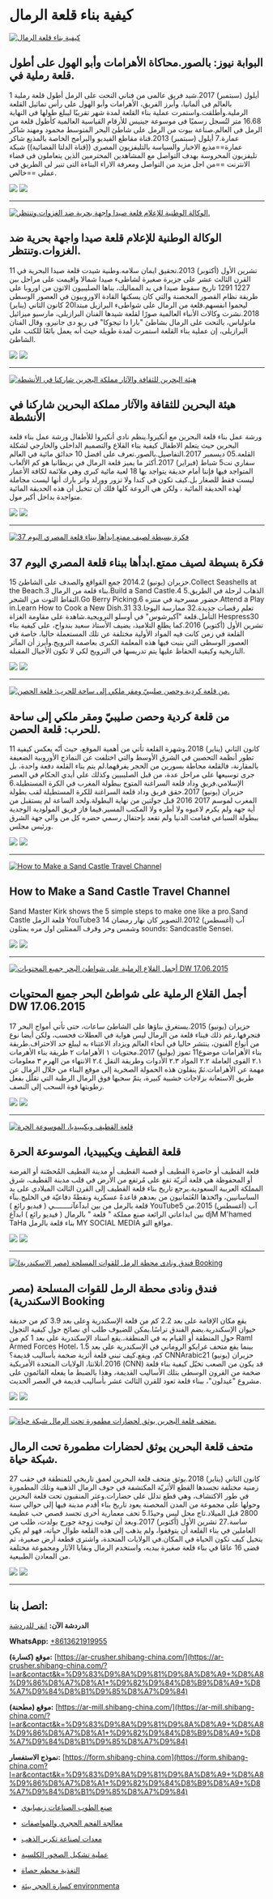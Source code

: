 # كيفية بناء قلعة الرمال

<a href="https://swt.shibang-china.com/?l=ar&img&k=%D9%83%D9%8A%D9%81%D9%8A%D8%A9+%D8%A8%D9%86%D8%A7%D8%A1+%D9%82%D9%84%D8%B9%D8%A9+%D8%A7%D9%84%D8%B1%D9%85%D8%A7%D9%84" target="_blank">![كيفية بناء قلعة الرمال](http://static.shibang-china.com/all-800x300/824.jpg)</a>

## البوابة نيوز: بالصور.محاكاة الأهرامات وأبو الهول على أطول قلعة رملية في.
1 أيلول (سبتمبر) 2017.شيد فريق عالمى من فناني النحت على الرمل أطول قلعة رملية بالعالم فى ألمانيا، وأبرز الفريق، الأهرامات وأبو الهول على رأس تماثيل القلعة الرملية.وأطلقت.واستمرت عملية بناء القلعة لمدة شهر تقريبًا ليبلغ طولها فى النهاية 16.68 متر لتُسجل رسميًا فى موسوعة جينيس للأرقام القياسية العالمية كأطول قلعة من الرمل فى العالم.صناعة بيوت من الرمل على شاطئ البحر المتوسط محمود ومهند شاكر عمارة.7 أيلول (سبتمبر) 2013.قناة مقاطع الفيديو والبرامج الخاصة بالمذيع شاكر عمارة==مذيع الاخبار والسياسة بالتليفزيون المصرى ((قناة الدلتا الفضائية)) شبكة تليفزيون المحروسة بهدف التواصل مع المشاهدين المحترمين الذين يتعاملون فى فضاء الانترنت ==من اجل مزيد من التواصل ومعرفة الاراء البناءة التى تنير لى الطريق فى عملى ==خالص.


<a href="https://whatsapp.shibangsoft.com/WhatsApp.php" target="_blank" title="WhatsApp">![](http://static.shibang-china.com/icon/whatsapp.png)</a> <a href="https://swt.shibang-china.com/?l=ar&icon&k=%D9%83%D9%8A%D9%81%D9%8A%D8%A9+%D8%A8%D9%86%D8%A7%D8%A1+%D9%82%D9%84%D8%B9%D8%A9+%D8%A7%D9%84%D8%B1%D9%85%D8%A7%D9%84" target="_blank">![](http://static.shibang-china.com/icon/chat-ar.png)</a>

---

<a href="https://swt.shibang-china.com/?l=ar&img&k=%D9%83%D9%8A%D9%81%D9%8A%D8%A9+%D8%A8%D9%86%D8%A7%D8%A1+%D9%82%D9%84%D8%B9%D8%A9+%D8%A7%D9%84%D8%B1%D9%85%D8%A7%D9%84" target="_blank">![الوكالة الوطنية للإعلام قلعة صيدا واجهة بحرية ضد الغزوات.وتنتظر.](http://static.shibang-china.com/all-800x300/826.jpg)</a>

## الوكالة الوطنية للإعلام قلعة صيدا واجهة بحرية ضد الغزوات.وتنتظر.
11 تشرين الأول (أكتوبر) 2013.تحقيق ايمان سلامه.وطنية شيدت قلعة صيدا البحرية في القرن الثالث عشر على جزيرة صغيرة لشاطىء صيدا شمالا واقيمت على مراحل بين 1227 1291 تاريخ سقوط صيدا في يد المماليك، بناها الصليبيون الاتون من اوروبا على طريقة نظام القصور المحصنة والتي كان يسكنها القادة الاوروبيون في العصور الوسطى ليحموا انفسهم.قلعة من الرمال على شواطىء البرازيل مبتدا20 كانون الثاني (يناير) 2018.نشرت وكالات الأنباء العالمية صورًا لقلعة شيدها الفنان البرازيلى، مارسيو ميزائيل ماتولياس، بالنحت على الرمال بشاطئ &quot;بارا دا تيجوكا&quot; فى ريو دى جانيرو، وقال الفنان البرازيلى، إن عملية بناء القلعة استمرت لمدة طويلة حيث أنه يعمل بائعًا للكتب على الشاطئ.


<a href="https://whatsapp.shibangsoft.com/WhatsApp.php" target="_blank" title="WhatsApp">![](http://static.shibang-china.com/icon/whatsapp.png)</a> <a href="https://swt.shibang-china.com/?l=ar&icon&k=%D9%83%D9%8A%D9%81%D9%8A%D8%A9+%D8%A8%D9%86%D8%A7%D8%A1+%D9%82%D9%84%D8%B9%D8%A9+%D8%A7%D9%84%D8%B1%D9%85%D8%A7%D9%84" target="_blank">![](http://static.shibang-china.com/icon/chat-ar.png)</a>

---

<a href="https://swt.shibang-china.com/?l=ar&img&k=%D9%83%D9%8A%D9%81%D9%8A%D8%A9+%D8%A8%D9%86%D8%A7%D8%A1+%D9%82%D9%84%D8%B9%D8%A9+%D8%A7%D9%84%D8%B1%D9%85%D8%A7%D9%84" target="_blank">![هيئة البحرين للثقافة والآثار مملكة البحرين شاركنا في الأنشطة](http://static.shibang-china.com/all-800x300/886.jpg)</a>

## هيئة البحرين للثقافة والآثار مملكة البحرين شاركنا في الأنشطة
ورشة عمل بناء قلعة البحرين مع أنكيروا.ينظم نادي أنكيروا للأطفال ورشة عمل بناء قلعة البحرين حيث يتعلم الاطفال كيفية بناء القلاع والتصميم الداخلى والخارجي لشكلة القلعة.05 ديسمبر 2017.التفاصيل.بالصور.تعرف على افضل 10 حدائق مائية في العالم سفاري نت5 شباط (فبراير) 2017.أكثر ما يميز قلعة الرمال في بريطانيا هو كم الألعاب المتواجد فيها فإننا أمام حديقة يتواجد بها 18 لعبة مائية كبرى وهي ملائمة لكافة الأعمار ليست فقط للصغار بل.كيف تكون في كندا ولا تزور وورلد واتر بارك أنها ليست مجاملة لهذه الحديقة المائية ، ولكن هي الروعة كلها فلك أن تتخيل أن هذه الحديقة المائية متواجدة بداخل أكبر مول.


<a href="https://whatsapp.shibangsoft.com/WhatsApp.php" target="_blank" title="WhatsApp">![](http://static.shibang-china.com/icon/whatsapp.png)</a> <a href="https://swt.shibang-china.com/?l=ar&icon&k=%D9%83%D9%8A%D9%81%D9%8A%D8%A9+%D8%A8%D9%86%D8%A7%D8%A1+%D9%82%D9%84%D8%B9%D8%A9+%D8%A7%D9%84%D8%B1%D9%85%D8%A7%D9%84" target="_blank">![](http://static.shibang-china.com/icon/chat-ar.png)</a>

---

<a href="https://swt.shibang-china.com/?l=ar&img&k=%D9%83%D9%8A%D9%81%D9%8A%D8%A9+%D8%A8%D9%86%D8%A7%D8%A1+%D9%82%D9%84%D8%B9%D8%A9+%D8%A7%D9%84%D8%B1%D9%85%D8%A7%D9%84" target="_blank">![37 فكرة بسيطة لصيف ممتع.ابدأها ببناء قلعة المصري اليوم](http://static.shibang-china.com/all-800x300/370.jpg)</a>

## 37 فكرة بسيطة لصيف ممتع.ابدأها ببناء قلعة المصري اليوم
15 حزيران (يونيو) 2014.2 جمع القواقع والصدف على الشاطئ.Collect Seashells at the Beach.3 بناء قلعة من الرمال.Build a Sand Castle.4 الذهاب لرحلة في الطريق.5 التقاط التوت من الشجر.Go Berry Picking.6 حضور مسرحية في منتزه.Attend a Play in.Learn How to Cook a New Dish.31 تعلم رقصات جديدة.32 ممارسة اليوجا.33 التأمل.قلعة &quot;آكيرشوس&quot; في أوسلو النرويجية.شاهدة على مقاومة الغزاة Hespress30 تشرين الأول (أكتوبر) 2016.كما يطلع التلاميذ، يضيف الأستاذ سعيد بندواح، على كيفية بناء القلعة في زمن كانت فيه المواد الأولية مختلفة عن تلك المستعملة حاليا، خاصة في العصور الوسطى التي بنيت فيها هذه المعلمة الكبرى بعاصمة النرويج.وأبرز أن المآثر التاريخية وكيفية الحفاظ عليها يتم تدريسها في النرويج لكي لا تكون الأجيال المقبلة.


<a href="https://whatsapp.shibangsoft.com/WhatsApp.php" target="_blank" title="WhatsApp">![](http://static.shibang-china.com/icon/whatsapp.png)</a> <a href="https://swt.shibang-china.com/?l=ar&icon&k=%D9%83%D9%8A%D9%81%D9%8A%D8%A9+%D8%A8%D9%86%D8%A7%D8%A1+%D9%82%D9%84%D8%B9%D8%A9+%D8%A7%D9%84%D8%B1%D9%85%D8%A7%D9%84" target="_blank">![](http://static.shibang-china.com/icon/chat-ar.png)</a>

---

<a href="https://swt.shibang-china.com/?l=ar&img&k=%D9%83%D9%8A%D9%81%D9%8A%D8%A9+%D8%A8%D9%86%D8%A7%D8%A1+%D9%82%D9%84%D8%B9%D8%A9+%D8%A7%D9%84%D8%B1%D9%85%D8%A7%D9%84" target="_blank">![من قلعة كردية وحصن صليبيّ ومقر ملكي إلى ساحة للحرب: قلعة الحصن.](http://static.shibang-china.com/all-800x300/1362.jpg)</a>

## من قلعة كردية وحصن صليبيّ ومقر ملكي إلى ساحة للحرب: قلعة الحصن.
11 كانون الثاني (يناير) 2018.وشهرة القلعة تأتي من أهمية الموقع، حيث أنّه يعكس كيفية تطور أنظمة التحصين في الشرق الأوسط والتي اختلفت عن النماذج الأوروبية الضعيفة بالمقارنة، فالقلعة محاطة بسورين من الحجر يفرقهما.لم يتم بناء القلعة دفعة واحدة، بل جرى توسيعها على مراحل عدة، من قبل الصليبيين وكذلك على أيدي الحكام في العصر الإسلامي.فريق وداد قلعة السراغنة المتوج ببطولة المغرب في الكرة المستطيلة.6 حزيران (يونيو) 2017.حقق فريق وداد قلعة السراغنة للكرة المستطيلة لقب بطولة المغرب لموسم 2017 2016 قبل جولتين من نهاية البطولة.ولحد الساعة لم يستقبل من أية جهة ولم يكرم لاعبوه ولا أطره ولا المكتب المسير.فيما فاز فريق المولودية الوجدية ببطولة السباعي فقامت الدنيا ولم تقعد بإحتفال رسمي حضره كل من والي جهة الشرق ورئيس مجلس.


<a href="https://whatsapp.shibangsoft.com/WhatsApp.php" target="_blank" title="WhatsApp">![](http://static.shibang-china.com/icon/whatsapp.png)</a> <a href="https://swt.shibang-china.com/?l=ar&icon&k=%D9%83%D9%8A%D9%81%D9%8A%D8%A9+%D8%A8%D9%86%D8%A7%D8%A1+%D9%82%D9%84%D8%B9%D8%A9+%D8%A7%D9%84%D8%B1%D9%85%D8%A7%D9%84" target="_blank">![](http://static.shibang-china.com/icon/chat-ar.png)</a>

---

<a href="https://swt.shibang-china.com/?l=ar&img&k=%D9%83%D9%8A%D9%81%D9%8A%D8%A9+%D8%A8%D9%86%D8%A7%D8%A1+%D9%82%D9%84%D8%B9%D8%A9+%D8%A7%D9%84%D8%B1%D9%85%D8%A7%D9%84" target="_blank">![How to Make a Sand Castle Travel Channel](http://static.shibang-china.com/all-800x300/1390.jpg)</a>

## How to Make a Sand Castle Travel Channel
Sand Master Kirk shows the 5 simple steps to make one like a pro.Sand Castle قلعة الرمل YouTube3 آب (أغسطس) 2012.التصوير كان نهار رمضان 14 وشمس وحر وقرف الممثلين اول مره يمثلون sounds: Sandcastle Sensei.


<a href="https://whatsapp.shibangsoft.com/WhatsApp.php" target="_blank" title="WhatsApp">![](http://static.shibang-china.com/icon/whatsapp.png)</a> <a href="https://swt.shibang-china.com/?l=ar&icon&k=%D9%83%D9%8A%D9%81%D9%8A%D8%A9+%D8%A8%D9%86%D8%A7%D8%A1+%D9%82%D9%84%D8%B9%D8%A9+%D8%A7%D9%84%D8%B1%D9%85%D8%A7%D9%84" target="_blank">![](http://static.shibang-china.com/icon/chat-ar.png)</a>

---

<a href="https://swt.shibang-china.com/?l=ar&img&k=%D9%83%D9%8A%D9%81%D9%8A%D8%A9+%D8%A8%D9%86%D8%A7%D8%A1+%D9%82%D9%84%D8%B9%D8%A9+%D8%A7%D9%84%D8%B1%D9%85%D8%A7%D9%84" target="_blank">![أجمل القلاع الرملية على شواطئ البحر جميع المحتويات DW 17.06.2015](http://static.shibang-china.com/all-800x300/260.jpg)</a>

## أجمل القلاع الرملية على شواطئ البحر جميع المحتويات DW 17.06.2015
17 حزيران (يونيو) 2015.يستغرق بناؤها على الشاطئ ساعات، حتى تأتي أمواج البحر فتجرفها.رغم ذلك فبناء قلعة من الرمال ليس هواية في العطلات فحسب، ولكن أيضا نوع من أنواع الفنون، ينتشر حاليا في أنحاء العالم ويزداد الاعتناء به ليبلغ حد الاحتراف.طريقة بناء الأهرامات موضوع11 تموز (يوليو) 2017.محتويات ١ الأهرامات ٢ طريقة بناء الأهرمات ٢.١ القوى العاملة ٢.٢ المواد ٢.٣ الأدوات وطريقة النقل ٢.٤ الانتهاء من الهرم ٣ معلومات مهمة عن الأهرامات.ثمّ ينقلون هذه الحمولة الصخرية إلى موقع البناء من خلال الرمال عن طريق الاستعانة بزلاجات خشبية كبيرة، يتمّ سحبها فوق الرمال الرطبة التي تقلّل بفعل رطوبتها قوة السحب إلى النصف.


<a href="https://whatsapp.shibangsoft.com/WhatsApp.php" target="_blank" title="WhatsApp">![](http://static.shibang-china.com/icon/whatsapp.png)</a> <a href="https://swt.shibang-china.com/?l=ar&icon&k=%D9%83%D9%8A%D9%81%D9%8A%D8%A9+%D8%A8%D9%86%D8%A7%D8%A1+%D9%82%D9%84%D8%B9%D8%A9+%D8%A7%D9%84%D8%B1%D9%85%D8%A7%D9%84" target="_blank">![](http://static.shibang-china.com/icon/chat-ar.png)</a>

---

<a href="https://swt.shibang-china.com/?l=ar&img&k=%D9%83%D9%8A%D9%81%D9%8A%D8%A9+%D8%A8%D9%86%D8%A7%D8%A1+%D9%82%D9%84%D8%B9%D8%A9+%D8%A7%D9%84%D8%B1%D9%85%D8%A7%D9%84" target="_blank">![قلعة القطيف ويكيبيديا، الموسوعة الحرة](http://static.shibang-china.com/all-800x300/1352.jpg)</a>

## قلعة القطيف ويكيبيديا، الموسوعة الحرة
قلعة القطيف أو حاضرة القطيف أو قصبة القطيف أو مدينة القطيف المُحصّنة أو الفرضة أو المحفوظة هي قلعة أثريّة تقع على مُرتفع من الأرض في قلب مدينة القطيف، شرق المملكة العربية السعودية.يرجع تاريخ بناء قلعة القطيف إلى القرن الثالث الميلادي على يد الساسانيين، واتّخذها العُثمانيون من بعدهم قاعدةً عسكرية ونقطةً دفاعيّة في الخليج.بنآء قلعة بالرمل من بين ابدآعآتــــــــي ( فيديو رائع ) YouTube5 آب (أغسطس) 2015.من بين ابداعاتي الرائعة صنع مملكة &quot; قلعة &quot; بالرمال ( فيديو رائع ) ابدآع djM M&#39;hamed TaHa بناء قلعة بالرمل     MY SOCIAL MEDIA مواقع التو.


<a href="https://whatsapp.shibangsoft.com/WhatsApp.php" target="_blank" title="WhatsApp">![](http://static.shibang-china.com/icon/whatsapp.png)</a> <a href="https://swt.shibang-china.com/?l=ar&icon&k=%D9%83%D9%8A%D9%81%D9%8A%D8%A9+%D8%A8%D9%86%D8%A7%D8%A1+%D9%82%D9%84%D8%B9%D8%A9+%D8%A7%D9%84%D8%B1%D9%85%D8%A7%D9%84" target="_blank">![](http://static.shibang-china.com/icon/chat-ar.png)</a>

---

<a href="https://swt.shibang-china.com/?l=ar&img&k=%D9%83%D9%8A%D9%81%D9%8A%D8%A9+%D8%A8%D9%86%D8%A7%D8%A1+%D9%82%D9%84%D8%B9%D8%A9+%D8%A7%D9%84%D8%B1%D9%85%D8%A7%D9%84" target="_blank">![فندق ونادى محطة الرمل للقوات المسلحة (مصر الاسكندرية) Booking](http://static.shibang-china.com/all-800x300/1462.jpg)</a>

## فندق ونادى محطة الرمل للقوات المسلحة (مصر الاسكندرية) Booking
يقع مكان الإقامة على بعد 2.2 كم من قلعة الإسكندرية وعلى بعد 3.9 كم من حديقة حيوان الإسكندرية.يضم الفندق تراسًا.يمكن للضيوف طلب أي نصائح حول كيفية التجول حول المنطقة أو القيام به في المنطقة،.يقع استاد الإسكندرية على بعد 1 كم من Raml Armed Forces Hotel، بينما يقع متحف غرايكو الروماني في الإسكندرية على بعد 1.5 كم، ويقع.كيف تبني قلعة أثرية ضخمة بأساليب قديمة؟ CNNArabic21 حزيران (يونيو) 2016.أتلانتا، الولايات المتحدة الأمريكية (CNN) قد يكون من الصعب تخيّل كيفية بناء قلعة ضخمة من القرون الوسطى بتلك الأساليب القديمة، وهذا بالضبط ما يفعله القائمون على مشروع &quot;غيدلون&quot;، ببناء قلعة تعود للقرن الثالث عشر بأساليب قديمة في العصر الحديث.


<a href="https://whatsapp.shibangsoft.com/WhatsApp.php" target="_blank" title="WhatsApp">![](http://static.shibang-china.com/icon/whatsapp.png)</a> <a href="https://swt.shibang-china.com/?l=ar&icon&k=%D9%83%D9%8A%D9%81%D9%8A%D8%A9+%D8%A8%D9%86%D8%A7%D8%A1+%D9%82%D9%84%D8%B9%D8%A9+%D8%A7%D9%84%D8%B1%D9%85%D8%A7%D9%84" target="_blank">![](http://static.shibang-china.com/icon/chat-ar.png)</a>

---

<a href="https://swt.shibang-china.com/?l=ar&img&k=%D9%83%D9%8A%D9%81%D9%8A%D8%A9+%D8%A8%D9%86%D8%A7%D8%A1+%D9%82%D9%84%D8%B9%D8%A9+%D8%A7%D9%84%D8%B1%D9%85%D8%A7%D9%84" target="_blank">![متحف قلعة البحرين يوثق لحضارات مطمورة تحت الرمال شبكة حياة.](http://static.shibang-china.com/all-800x300/984.jpg)</a>

## متحف قلعة البحرين يوثق لحضارات مطمورة تحت الرمال شبكة حياة.
27 كانون الثاني (يناير) 2018.يوثق متحف قلعة البحرين لعمق تاريخي للمنطقة في حقب زمنية مختلفة تجسدها القطع الأثريّة المكتشفة في جوف الرمال الذهبية وتلك المطمورة في طور الاكتشاف، وهي قطع تدلل على حضارات.وعثر المنقبون تحت قلعة البحرين وحولها على مجموعة من المدن المحصنة يعود تاريخ بناء أقدم مدينة فيها إلى حوالي سنة 2800 قبل الميلاد.تاج محل ليس وحيدًا.5 تحف معمارية أخرى تجسد قصص حب عظيمة ساسة.27 تشرين الأول (أكتوبر) 2017.وبعد أن توفيت زوجة جورج بولدت، طلب من العاملين في بناء القلعة أن يتوقفوا، ولم يذهب إلى هذه القلعة طوال حياته، فهو لم يكن يتخيل كيف تكون الحياة في المكان.في الولايات المتحدة، واشترى قطعة أرض صغيرة، ثم قضى 16 عامًا في بناء قلعة صغيرة بيديه، واستخدم الرمال وبقايا الآثار ومجموعة مختلفة من المعادن الطبيعية.


<a href="https://whatsapp.shibangsoft.com/WhatsApp.php" target="_blank" title="WhatsApp">![](http://static.shibang-china.com/icon/whatsapp.png)</a> <a href="https://swt.shibang-china.com/?l=ar&icon&k=%D9%83%D9%8A%D9%81%D9%8A%D8%A9+%D8%A8%D9%86%D8%A7%D8%A1+%D9%82%D9%84%D8%B9%D8%A9+%D8%A7%D9%84%D8%B1%D9%85%D8%A7%D9%84" target="_blank">![](http://static.shibang-china.com/icon/chat-ar.png)</a>

---
## اتصل بنا:

**الدردشة الآن:** [انقر للدردشة](https://swt.shibang-china.com?l=ar&contact&k=%D9%83%D9%8A%D9%81%D9%8A%D8%A9+%D8%A8%D9%86%D8%A7%D8%A1+%D9%82%D9%84%D8%B9%D8%A9+%D8%A7%D9%84%D8%B1%D9%85%D8%A7%D9%84)

**WhatsApp:**  [+8613621919955](https://whatsapp.shibangsoft.com/WhatsApp.php)

**موقع (كسارة):** [https://ar-crusher.shibang-china.com/](https://ar-crusher.shibang-china.com/?l=ar&contact&k=%D9%83%D9%8A%D9%81%D9%8A%D8%A9+%D8%A8%D9%86%D8%A7%D8%A1+%D9%82%D9%84%D8%B9%D8%A9+%D8%A7%D9%84%D8%B1%D9%85%D8%A7%D9%84)

**موقع (مطحنة):** [https://ar-mill.shibang-china.com/](https://ar-mill.shibang-china.com/?l=ar&contact&k=%D9%83%D9%8A%D9%81%D9%8A%D8%A9+%D8%A8%D9%86%D8%A7%D8%A1+%D9%82%D9%84%D8%B9%D8%A9+%D8%A7%D9%84%D8%B1%D9%85%D8%A7%D9%84)

**نموذج الاستفسار:** [https://form.shibang-china.com](https://form.shibang-china.com?l=ar&contact&k=%D9%83%D9%8A%D9%81%D9%8A%D8%A9+%D8%A8%D9%86%D8%A7%D8%A1+%D9%82%D9%84%D8%B9%D8%A9+%D8%A7%D9%84%D8%B1%D9%85%D8%A7%D9%84)

* [صنع الطوب الصناعات زيمبابوي](../28/%D8%B5%D9%86%D8%B9%20%D8%A7%D9%84%D8%B7%D9%88%D8%A8%20%D8%A7%D9%84%D8%B5%D9%86%D8%A7%D8%B9%D8%A7%D8%AA%20%D8%B2%D9%8A%D9%85%D8%A8%D8%A7%D8%A8%D9%88%D9%8A.md)

* [معالجة الفحم الحجري والمواصفات](../30/%D9%85%D8%B9%D8%A7%D9%84%D8%AC%D8%A9%20%D8%A7%D9%84%D9%81%D8%AD%D9%85%20%D8%A7%D9%84%D8%AD%D8%AC%D8%B1%D9%8A%20%D9%88%D8%A7%D9%84%D9%85%D9%88%D8%A7%D8%B5%D9%81%D8%A7%D8%AA.md)

* [معدات لصناعة تكرير الذهب](../26/%D9%85%D8%B9%D8%AF%D8%A7%D8%AA%20%D9%84%D8%B5%D9%86%D8%A7%D8%B9%D8%A9%20%D8%AA%D9%83%D8%B1%D9%8A%D8%B1%20%D8%A7%D9%84%D8%B0%D9%87%D8%A8.md)

* [عملية تشكيل الصخور الكلسية](../29/%D8%B9%D9%85%D9%84%D9%8A%D8%A9%20%D8%AA%D8%B4%D9%83%D9%8A%D9%84%20%D8%A7%D9%84%D8%B5%D8%AE%D9%88%D8%B1%20%D8%A7%D9%84%D9%83%D9%84%D8%B3%D9%8A%D8%A9.md)

* [التغذية محطم حصاة](../27/%D8%A7%D9%84%D8%AA%D8%BA%D8%B0%D9%8A%D8%A9%20%D9%85%D8%AD%D8%B7%D9%85%20%D8%AD%D8%B5%D8%A7%D8%A9.md)

* [كسارة الحجر بيئة environmenta](../27/%D9%83%D8%B3%D8%A7%D8%B1%D8%A9%20%D8%A7%D9%84%D8%AD%D8%AC%D8%B1%20%D8%A8%D9%8A%D8%A6%D8%A9%20environmenta.md)